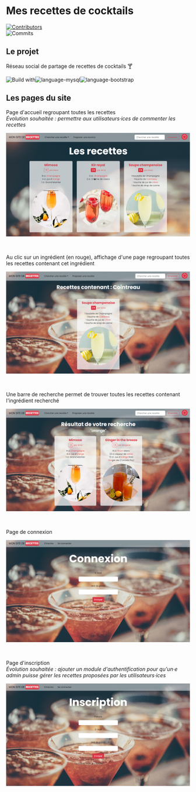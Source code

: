 # Mes recettes de cocktails

[![Contributors][contributors-shield]][contributors-url] <br>
![Commits][last-commit-shield] <br>

## Le projet

Réseau social de partage de recettes de cocktails 🍸

<!-- [![My Skills](https://skillicons.dev/icons?i=php,mysql,bootstrap,heroku,github,git,vscode)](https://skillicons.dev) -->

![Build with][language-php]![language-mysql]![language-bootstrap]

## Les pages du site

Page d'accueil regroupant toutes les recettes  
*Évolution souhaitée : permettre aux utilisateurs·ices de commenter les recettes*

![Page d'accueil](https://raw.githubusercontent.com//morganelepine/Recettes-PHP-MySQL-Bootstrap/main/images/home.png)

<br />

Au clic sur un ingrédient (en rouge), affichage d'une page regroupant toutes les recettes contenant cet ingrédient

![Page d'accueil](https://raw.githubusercontent.com//morganelepine/Recettes-PHP-MySQL-Bootstrap/main/images/tags.png)

<br />

Une barre de recherche permet de trouver toutes les recettes contenant l'ingrédient recherché

![Page d'accueil](https://raw.githubusercontent.com//morganelepine/Recettes-PHP-MySQL-Bootstrap/main/images/recherche.png)

<br />

Page de connexion

![Page d'accueil](https://raw.githubusercontent.com//morganelepine/Recettes-PHP-MySQL-Bootstrap/main/images/connexion.png)

<br />

Page d'inscription  
*Évolution souhaitée : ajouter un module d'authentification pour qu'un·e admin puisse gérer les recettes proposées par les utilisateurs·ices*

![Page d'accueil](https://raw.githubusercontent.com//morganelepine/Recettes-PHP-MySQL-Bootstrap/main/images/inscription.png)

<!-- MARKDOWN LINKS & IMAGES -->
<!-- https://www.markdownguide.org/basic-syntax/#reference-style-links -->
[contributors-shield]: https://img.shields.io/github/contributors/morganelepine/Recettes-PHP-MySQL-Bootstrap.svg?style=for-the-badge
[contributors-url]: https://github.com/github_username/morganelepine/graphs/contributors
[last-commit-shield]: https://img.shields.io/github/last-commit/morganelepine/Recettes-PHP-MySQL-Bootstrap.svg?style=for-the-badge
[language-bootstrap]: https://img.shields.io/badge/Boostrap-E34F26?style=for-the-badge&logo=bootstrap&logoColor=white
[language-mysql]: https://img.shields.io/badge/MySQL-323330?style=for-the-badge&logo=mysql&logoColor=F7DF1E
[language-php]: https://img.shields.io/badge/PHP-323330?style=for-the-badge&logo=php&logoColor=F7DF1E
